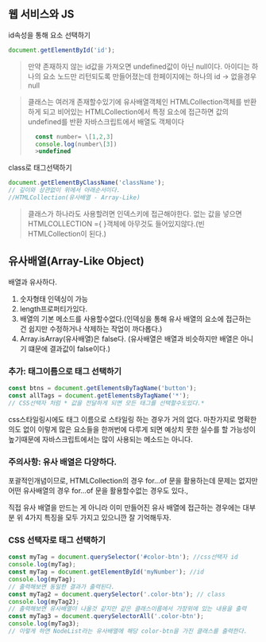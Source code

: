 ## 웹 서비스와 JS
id속성을 통해 요소 선택하기
```js
document.getElementById('id');
```
> 만약 존재하지 않는 id값을 가져오면 undefined값이 아닌 null이다.
> 아이디는 하나의 요소 노드만 리턴되도록 만들어졌는데 한페이지에는 하나의 id -> 없을경우 null

> 클래스는 여러개 존재할수있기에 유사배열객체인 HTMLCollection객체를 반환하게 되고 비어있는 HTMLCollection에서 특정 요소에 접근하면 값의 undefined를 반환 자바스크립트에서 배열도 객체이다
> ```js
> 	const number= \[1,2,3]
> 	console.log(number\[3])
> 	>undefined

class로 태그선택하기
```js
document.getElementByClassName('className');
// 깊이와 상관없이 위에서 아래순서이다.
//HTMLCollection(유사배열 - Array-Like)
```
> 클래스가 하나라도 사용할려면 인덱스키에 접근해야한다.
> 없는 값을 넣으면 HTMLCOLLECTION ={ }객체에 아무것도 들어있지않다.(빈 HTMLCollection이 된다.)


## 유사배열(Array-Like Object)
배열과 유사하다.
1. 숫자형태 인덱싱이 가능
2. length프로퍼티가있다.
3. 배열의 기본 메소드를 사용할수없다.(인덱싱을 통해 유사 배열의 요소에 접근하는 건 쉽지만 수정하거나 삭제하는 작업이 까다롭다.)
4. Array.isArray(유사배열)은 false다. (유사배열은 배열과 비슷하지만 배열은 아니기 떄문에 결과값이 false이다.)

### **추가: 태그이름으로 태그 선택하기**
```js
const btns = document.getElementsByTagName('button');
const allTags = document.getElementsByTagName('*');
// CSS선택자 처럼 * 값을 전달하게 되면 모든 태그를 선택할수도있다.*
```
css스타일링시에도 태그 이름으로 스타일링 하는 경우가 거의 없다. 마찬가지로 명확한 의도 없이 이렇게 많은 요소들을 한꺼번에 다루게 되면 예상치 못한 실수를 할 가능성이 높기때문에 자바스크립트에서는 많이 사용되는 메소드는 아니다.

### **주의사항: 유사 배열은 다양하다.**
포괄적인개념이므로, HTMLCollection의 경우 for...of 문을 활용하는데 문제는 없지만 어떤 유사배열의 경우 for...of 문을 활용할수없는 경우도 있다.,

직접 유사 배열을 만드는 게 아니라 이미 만들어진 유사 배열에 접근하는 경우에는 대부분 위 4가지 특징을 모두 가지고 있으니깐 잘 기억해두자.

### **CSS 선택자로 태그 선택하기**
```js
const myTag = document.querySelector('#color-btn'); //css선택자 id
console.log(myTag);
const myTag = document.getElementById('myNumber'); //id
console.log(myTag);
// 출력해보면 동일한 결과가 출력된다.
const myTag2 = document.querySelector('.color-btn'); // class
console.log(myTag2);
// 출력해보면 유사배열이 나올것 같지만 같은 클래스이름에서 가장위에 있는 내용을 출력
const myTag3 = document.querySelectorAll('.color-btn');
console.log(myTag3);
// 이렇게 하면 NodeList라는 유사배열에 해당 color-btn을 가진 클래스를 출력한다.
```
